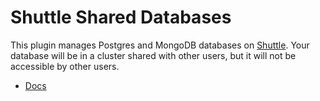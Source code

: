 # Shuttle Shared Databases

This plugin manages Postgres and MongoDB databases on [Shuttle](https://www.shuttle.rs).
Your database will be in a cluster shared with other users, but it will not be accessible by other users.

- [Docs](https://docs.shuttle.rs/resources/shuttle-shared-db)
